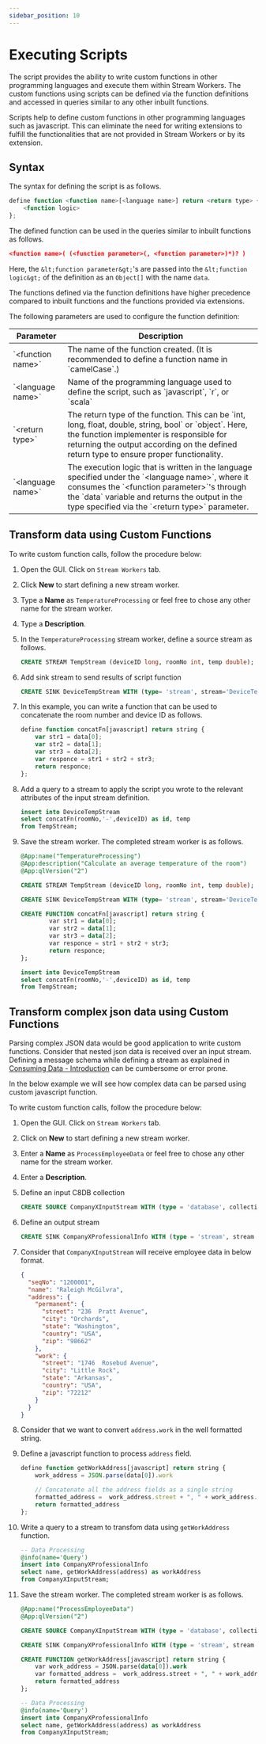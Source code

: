```yaml
---
sidebar_position: 10
---
```


# Executing Scripts

The script provides the ability to write custom functions in other programming languages and execute them within Stream Workers. The custom functions using scripts can be defined via the function definitions and accessed in queries similar to any other inbuilt functions.

Scripts help to define custom functions in other programming languages such as javascript. This can eliminate the need for writing extensions to fulfill the functionalities that are not provided in Stream Workers or by its extension.

## Syntax

The syntax for defining the script is as follows.

```js
define function <function name>[<language name>] return <return type> {
    <function logic>
};
```
    
The defined function can be used in the queries similar to inbuilt functions as follows.

```json
<function name>( (<function parameter>(, <function parameter>)*)? )
```
    
Here, the `&lt;function parameter&gt;`'s are passed into the `&lt;function logic&gt;` of the definition as an `Object[]` with the name `data`.

The functions defined via the function definitions have higher precedence compared to inbuilt functions and the functions provided via extensions.

The following parameters are used to configure the function definition:

<table>
<thead>
<tr class="header">
<th>Parameter</th>
<th>Description</th>
</tr>
</thead>
<tbody>
<tr class="odd">
<td>`&lt;function name&gt;`</td>
<td>The name of the function created. (It is recommended to define a function name in `camelCase`.)</td>
</tr>
<tr class="even">
<td>`&lt;language name&gt;`</td>
<td>Name of the programming language used to define the script, such as `javascript`, `r`, or `scala`</td>
</tr>
<tr class="odd">
<td>`&lt;return type&gt;`</td>
<td>The return type of the function. This can be `int, long, float, double, string, bool` or `object`. Here, the function implementer is responsible for returning the output according on the defined return type to ensure proper functionality.</td>
</tr>
<tr class="even">
<td>`&lt;language name&gt;`</td>
<td>The execution logic that is written in the language specified under the `&lt;language name&gt;`, where it consumes the `&lt;function parameter&gt;`'s through the `data` variable and returns the output in the type specified via the `&lt;return type&gt;` parameter.
</td>
</tr>
</tbody>
</table>

## Transform data using Custom Functions

To write custom function calls, follow the procedure below:

1. Open the GUI. Click on `Stream Workers` tab.

1. Click **New** to start defining a new stream worker.

1. Type a **Name** as `TemperatureProcessing` or feel free to chose any other name for the stream worker.

1. Type a **Description**.
    
1. In the `TemperatureProcessing` stream worker, define a source stream as follows.

    ```sql
    CREATE STREAM TempStream (deviceID long, roomNo int, temp double);
    ```

1. Add sink stream to send results of script function

    ```sql
	CREATE SINK DeviceTempStream WITH (type= 'stream', stream='DeviceTempStream', map.type='json') (id string, temp double);
    ```

1. In this example, you can write a function that can be used to concatenate the room number and device ID as follows.
    
    ```js
    define function concatFn[javascript] return string {
        var str1 = data[0];
        var str2 = data[1];
        var str3 = data[2];
        var responce = str1 + str2 + str3;
        return responce;
    };
    ```

1. Add a query to a stream to apply the script you wrote to the relevant attributes of the input stream definition.

    ```sql
    insert into DeviceTempStream
    select concatFn(roomNo,'-',deviceID) as id, temp
    from TempStream;
    ```
    
1. Save the stream worker. The completed stream worker is as follows.
    
    ```sql
    @App:name("TemperatureProcessing")
    @App:description("Calculate an average temperature of the room")
    @App:qlVersion("2")
    
    CREATE STREAM TempStream (deviceID long, roomNo int, temp double);
    
	CREATE SINK DeviceTempStream WITH (type= 'stream', stream='DeviceTempStream', map.type='json') (id string, temp double);

    CREATE FUNCTION concatFn[javascript] return string {
            var str1 = data[0];
            var str2 = data[1];
            var str3 = data[2];
            var responce = str1 + str2 + str3;
            return responce;
    };
    
    insert into DeviceTempStream
    select concatFn(roomNo,'-',deviceID) as id, temp
    from TempStream;
    ```
   
## Transform complex json data using Custom Functions

Parsing complex JSON data would be good application to write custom functions. Consider that nested json data is received over an input stream. Defining a message schema while defining a stream as explained in [Consuming Data - Introduction](./consuming-data.md#introduction) can be cumbersome or error prone.

In the below example we will see how complex data can be parsed using custom javascript function.

To write custom function calls, follow the procedure below:

1. Open the GUI. Click on `Stream Workers` tab.

1. Click on **New** to start defining a new stream worker.

1. Enter a **Name** as `ProcessEmployeeData` or feel free to chose any other name for the stream worker.

1. Enter a **Description**.

1. Define an input C8DB collection

    ```sql
	CREATE SOURCE CompanyXInputStream WITH (type = 'database', collection = "CompanyXInputStream", collection.type="doc" , replication.type="global", map.type='json') (seqNo string, name string, address string);
    ```
   
1. Define an output stream   

    ```sql
	CREATE SINK CompanyXProfessionalInfo WITH (type = 'stream', stream = "CompanyXProfessionalInfo", replication.type="local") (name string, workAddress string);

    ```   

1. Consider that `CompanyXInputStream` will receive employee data in below format.

    ```json
    {
      "seqNo": "1200001",
      "name": "Raleigh McGilvra",
      "address": {
        "permanent": {
          "street": "236  Pratt Avenue",
          "city": "Orchards",
          "state": "Washington",
          "country": "USA",
          "zip": "98662"
        },
        "work": {
          "street": "1746  Rosebud Avenue",
          "city": "Little Rock",
          "state": "Arkansas",
          "country": "USA",
          "zip": "72212"
        }
      }
    }
    ```

1. Consider that we want to convert `address.work` in the well formatted string.

1. Define a javascript function to process `address` field.

    ```js
    define function getWorkAddress[javascript] return string {
        work_address = JSON.parse(data[0]).work

        // Concatenate all the address fields as a single string
        formatted_address =  work_address.street + ", " + work_address.city + ", " + work_address.state + ", " + work_address.country + ", " + work_address.zip;
        return formatted_address
    };
    ```
   
1. Write a query to a stream to transfom data using `getWorkAddress` function.

    ```sql
    -- Data Processing
    @info(name='Query')
    insert into CompanyXProfessionalInfo
    select name, getWorkAddress(address) as workAddress
    from CompanyXInputStream;
    ```

1. Save the stream worker. The completed stream worker is as follows.

    ```sql
	@App:name("ProcessEmployeeData")
	@App:qlVersion("2")

	CREATE SOURCE CompanyXInputStream WITH (type = 'database', collection = "CompanyXInputStream", collection.type="doc" , replication.type="global", map.type='json') (seqNo string, name string, address string);

	CREATE SINK CompanyXProfessionalInfo WITH (type = 'stream', stream = "CompanyXProfessionalInfo", replication.type="local", map.type='json') (name string, workAddress string);

	CREATE FUNCTION getWorkAddress[javascript] return string {
	    var work_address = JSON.parse(data[0]).work
	    var formatted_address =  work_address.street + ", " + work_address.city + ", " + work_address.state + ", " + work_address.country + ", " + work_address.zip;
	    return formatted_address
	};

	-- Data Processing
	@info(name='Query')
	insert into CompanyXProfessionalInfo
	select name, getWorkAddress(address) as workAddress
	from CompanyXInputStream;
    ```
